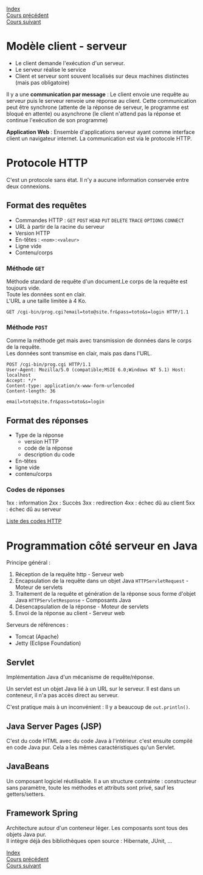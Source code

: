 [Index](./index.md)  
[Cours précédent](./cours_3.md)  
[Cours suivant](./cours_5.md)

# Modèle client - serveur

- Le client demande l'exécution d'un serveur.
- Le serveur réalise le service
- Client et serveur sont souvent localisés sur deux machines distinctes (mais pas obligatoire)

Il y a une **communication par message** : Le client envoie une requête au serveur puis le serveur renvoie une réponse au client. Cette communication peut être synchrone (attente de la réponse de serveur, le programme est bloqué en attente) ou asynchrone (le client n'attend pas la réponse et continue l'exécution de son programme)

**Application Web** : Ensemble d'applications serveur ayant comme interface client un navigateur internet. La communication est via le protocole HTTP.

# Protocole HTTP

C'est un protocole sans état. Il n'y a aucune information conservée entre deux connexions.

## Format des requêtes

- Commandes HTTP : `GET` `POST` `HEAD` `PUT` `DELETE` `TRACE` `OPTIONS` `CONNECT`
- URL à partir de la racine du serveur
- Version HTTP
- En-têtes : `<nom>:<valeur>`
- Ligne vide
- Contenu/corps

### Méthode `GET`

Méthode standard de requête d'un document.Le corps de la requête est toujours vide.  
Toute les données sont en clair.  
L'URL a une taille limitée à 4 Ko.

```http
GET /cgi-bin/prog.cgi?email=toto@site.fr&pass=toto&s=login HTTP/1.1
```

### Méthode `POST`

Comme la méthode get mais avec transmission de données dans le corps de la requête.  
Les données sont transmise en clair, mais pas dans l'URL.
```http
POST /cgi-bin/prog.cgi HTTP/1.1
User-Agent: Mozilla/5.0 (compatible;MSIE 6.0;Windows NT 5.1) Host: localhost
Accept: */*
Content-type: application/x-www-form-urlencoded
Content-length: 36

email=toto@site.fr&pass=toto&s=login
```

## Format des réponses
- Type de la réponse 
	- version HTTP
	- code de la réponse
	- description du code
- En-têtes
- ligne vide
- contenu/corps

### Codes de réponses

1xx : information
2xx : Succès
3xx : redirection
4xx : échec dû au client
5xx : échec dû au serveur

[Liste des codes HTTP](https://fr.wikipedia.org/wiki/Liste_des_codes_HTTP)

# Programmation côté serveur en Java

Principe général :
1. Réception de la requête http - Serveur web
2. Encapsulation de la requête dans un objet Java `HTTPServletRequest` - Moteur de servlets
3. Traitement de la requête et génération de la réponse sous forme d'objet Java `HTTPServletResponse` - Composants Java
4. Désencapsulation de la réponse - Moteur de servlets
5. Envoi de la réponse au client - Serveur web

Serveurs de références :
- Tomcat (Apache)
- Jetty (Eclipse Foundation)

## Servlet

Implémentation Java d'un mécanisme de requête/réponse.  

Un servlet est un objet Java lié à un URL sur le serveur. Il est dans un conteneur, il n'a pas accès direct au serveur.

C'est pratique mais à un inconvénient : Il y a beaucoup de `out.println()`.

## Java Server Pages (JSP)

C'est du code HTML avec du code Java à l'intérieur. c'est ensuite compilé en code Java pur. Cela a les mêmes caractéristiques qu'un Servlet.

## JavaBeans

Un composant logiciel réutilisable. Il a un structure contrainte : constructeur sans paramètre, toute les méthodes et attributs sont privé, sauf les getters/setters.  

## Framework Spring

Architecture autour d'un conteneur léger. Les composants sont tous des objets Java pur.  
Il intègre déjà des bibliothèques open source : Hibernate, JUnit, ...

[Index](./index.md)  
[Cours précédent](./cours_3.md)  
[Cours suivant](./cours_5.md)
